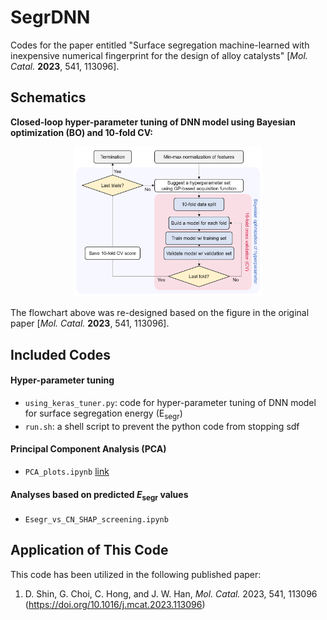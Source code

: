 # SegrDNN
Codes for the paper entitled "Surface segregation machine-learned with inexpensive numerical fingerprint for the design of alloy catalysts" [*Mol. Catal.* **2023**, 541, 113096]. 

## Schematics

**Closed-loop hyper-parameter tuning of DNN model using Bayesian optimization (BO) and 10-fold CV:**

<p align="center">
	<img src="imgs/figure2a.png" alt="figure1" width="60%" height="60%"/>
</p>

The flowchart above was re-designed based on the figure in the original paper [*Mol. Catal.* **2023**, 541, 113096]. 

## Included Codes

####  Hyper-parameter tuning

- `using_keras_tuner.py`: code for hyper-parameter tuning of DNN model for surface segregation energy (E<sub>segr</sub>)
- `run.sh`: a shell script to prevent the python code from stopping  sdf

#### Principal Component Analysis (PCA)

- `PCA_plots.ipynb` [link](codes/PCA_plots.ipynb)

#### Analyses based on predicted *E*<sub>segr</sub> values

- `Esegr_vs_CN_SHAP_screening.ipynb`

## Application of This Code

This code has been utilized in the following published paper:
1. D. Shin, G. Choi, C. Hong, and J. W. Han, *Mol. Catal.* 2023, 541, 113096 (https://doi.org/10.1016/j.mcat.2023.113096)
